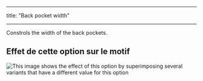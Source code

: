 - - -
title: "Back pocket width"
- - -

Constrols the width of the back pockets.

## Effet de cette option sur le motif

![This image shows the effect of this option by superimposing several variants that have a different value for this option](charlie_backpocketwidth_sample.svg "Effect of this option on the pattern")
